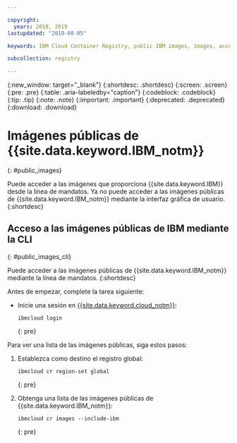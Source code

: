 ```yaml
---

copyright:
  years: 2018, 2019
lastupdated: "2019-08-05"

keywords: IBM Cloud Container Registry, public IBM images, images, accessing images,

subcollection: registry

---
```


{:new_window: target="_blank"}
{:shortdesc: .shortdesc}
{:screen: .screen}
{:pre: .pre}
{:table: .aria-labeledby="caption"}
{:codeblock: .codeblock}
{:tip: .tip}
{:note: .note}
{:important: .important}
{:deprecated: .deprecated}
{:download: .download}

# Imágenes públicas de {{site.data.keyword.IBM_notm}}
{: #public_images}

Puede acceder a las imágenes que proporciona {{site.data.keyword.IBM}} desde la línea de mandatos. Ya no puede acceder a las imágenes públicas de {{site.data.keyword.IBM_notm}} mediante la interfaz gráfica de usuario.
{:shortdesc}

## Acceso a las imágenes públicas de IBM mediante la CLI
{: #public_images_cli}

Puede acceder a las imágenes públicas de {{site.data.keyword.IBM_notm}} mediante la línea de mandatos.
{:shortdesc}

Antes de empezar, complete la tarea siguiente:

- Inicie una sesión en [{{site.data.keyword.cloud_notm}}](/docs/cli/reference/ibmcloud?topic=cloud-cli-ibmcloud_cli#ibmcloud_login):

  ```
  ibmcloud login
  ```
  {: pre}

Para ver una lista de las imágenes públicas, siga estos pasos:

1. Establezca como destino el registro global:

   ```
   ibmcloud cr region-set global
   ```
   {: pre}

2. Obtenga una lista de las imágenes públicas de {{site.data.keyword.IBM_notm}}:

   ```
   ibmcloud cr images --include-ibm
   ```
   {: pre}
